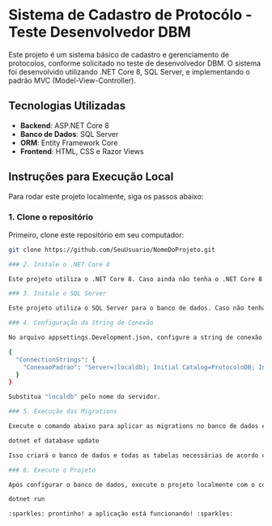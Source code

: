 # Sistema de Cadastro de Protocólo - Teste Desenvolvedor DBM

Este projeto é um sistema básico de cadastro e gerenciamento de protocolos, conforme solicitado no teste de desenvolvedor DBM. O sistema foi desenvolvido utilizando .NET Core 8, SQL Server, e implementando o padrão MVC (Model-View-Controller).

## Tecnologias Utilizadas

- **Backend**: ASP.NET Core 8
- **Banco de Dados**: SQL Server
- **ORM**: Entity Framework Core
- **Frontend**: HTML, CSS e Razor Views

## Instruções para Execução Local

Para rodar este projeto localmente, siga os passos abaixo:

### 1. Clone o repositório

Primeiro, clone este repositório em seu computador:

```bash
git clone https://github.com/SeuUsuario/NomeDoProjeto.git

### 2. Instale o .NET Core 8

Este projeto utiliza o .NET Core 8. Caso ainda não tenha o .NET Core 8 instalado, faça o download da versão mais recente em dotnet.microsoft.com/download/dotnet.

### 3. Instale o SQL Server

Este projeto utiliza o SQL Server para o banco de dados. Caso não tenha o SQL Server instalado, você pode utilizar o SQL Server Express ou qualquer outro banco SQL Server. Se preferir, pode também usar uma instância remota do SQL Server.

### 4. Configuração da String de Conexão

No arquivo appsettings.Development.json, configure a string de conexão para o seu banco de dados local:

{
  "ConnectionStrings": {
    "ConexaoPadrao": "Server=(localdb); Initial Catalog=ProtocoloDB; Integrated Security=True; TrustServerCertificate=True"
  }
}

Substitua "localdb" pelo nome do servidor.

### 5. Execução das Migrations

Execute o comando abaixo para aplicar as migrations no banco de dados e criar as tabelas automaticamente:

dotnet ef database update

Isso criará o banco de dados e todas as tabelas necessárias de acordo com a estrutura definida no modelo.

### 6. Execute o Projeto

Após configurar o banco de dados, execute o projeto localmente com o comando:

dotnet run

:sparkles: prontinho! a aplicação está funcionando! :sparkles:

